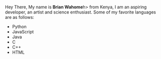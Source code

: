 Hey There, My name is <b>Brian Wahome</b>h> from Kenya, I am an aspiring developer, an artist and science enthusiast. Some of my favorite languages are as follows:
<ul>
	<li>Python</li>
	<li>JavaScript</li>
	<li>Java</li>
	<li>C</li>
	<li>C++</li>
	<li>HTML</li>

</ul>
